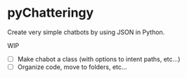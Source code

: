 # pyChatteringy
Create very simple chatbots by using JSON in Python.

WIP

- [ ] Make chabot a class (with options to intent paths, etc...)
- [ ] Organize code, move to folders, etc...
